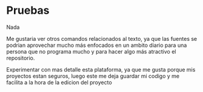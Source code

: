# Pruebas
Nada

Me gustaria ver otros comandos relacionados al texto, ya que las fuentes se podrian 
aprovechar mucho más enfocados en un ambito diario para una persona que no programa
mucho y para hacer algo más atractivo el repositorio.


Experimentar con mas detalle esta plataforma,  ya que me gusta porque mis proyectos estan 
seguros, luego este me deja guardar mi codigo y me facilita a la hora de la edicion del 
proyecto
